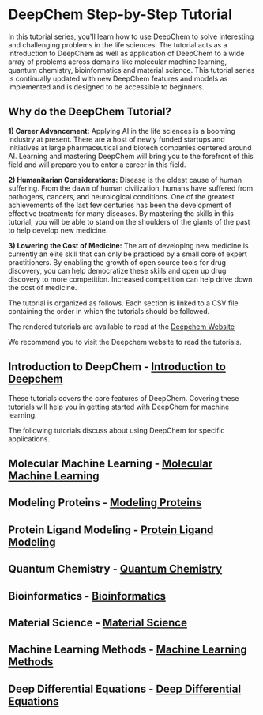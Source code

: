 # DeepChem Step-by-Step Tutorial

In this tutorial series, you'll learn how to use DeepChem to solve interesting
and challenging problems in the life sciences. The tutorial acts as a introduction
to DeepChem as well as application of DeepChem to a wide array of problems
across domains like molecular machine learning,
quantum chemistry, bioinformatics and material science. This tutorial series is
continually updated with new DeepChem features and models as implemented and is
designed to be accessible to beginners.

## Why do the DeepChem Tutorial?

**1) Career Advancement:** Applying AI in the life sciences is a booming
industry at present. There are a host of newly funded startups and initiatives
at large pharmaceutical and biotech companies centered around AI. Learning and
mastering DeepChem will bring you to the forefront of this field and will
prepare you to enter a career in this field.

**2) Humanitarian Considerations:** Disease is the oldest cause of human
suffering. From the dawn of human civilization, humans have suffered from pathogens,
cancers, and neurological conditions. One of the greatest achievements of
the last few centuries has been the development of effective treatments for
many diseases. By mastering the skills in this tutorial, you will be able to
stand on the shoulders of the giants of the past to help develop new
medicine.

**3) Lowering the Cost of Medicine:** The art of developing new medicine is
currently an elite skill that can only be practiced by a small core of expert
practitioners. By enabling the growth of open source tools for drug discovery,
you can help democratize these skills and open up drug discovery to more
competition. Increased competition can help drive down the cost of medicine.




The tutorial is organized as follows. Each section is linked to a CSV file containing the order in which the tutorials
should be followed. 

The rendered tutorials are available to read at the [Deepchem Website](https://deepchem.io/tutorials)

We recommend you to visit the Deepchem website to read the tutorials.

## Introduction to DeepChem - [Introduction to Deepchem](./website-render-order/1-introduction-to-deepchem.csv)

These tutorials covers the core features of DeepChem. Covering these
tutorials will help you in getting started with DeepChem for machine learning. 



The following tutorials discuss about using DeepChem for specific applications.

## Molecular Machine Learning - [Molecular Machine Learning](./website-render-order/2-molecular-machine-learning.csv)

## Modeling Proteins - [Modeling Proteins](./website-render-order/3-modeling-proteins.csv)

## Protein Ligand Modeling - [Protein Ligand Modeling](./website-render-order/4-protein-ligand-modeling.csv)

## Quantum Chemistry - [Quantum Chemistry](./website-render-order/5-quantum-chemistry.csv)

## Bioinformatics - [Bioinformatics](./website-render-order/6-bioinformatics.csv)

## Material Science - [Material Science](./website-render-order/7-material-science.csv)

## Machine Learning Methods - [Machine Learning Methods](./website-render-order/8-machine-learning-methods.csv)

## Deep Differential Equations - [Deep Differential Equations](./website-render-order/9-deep-differential-equations.csv)
